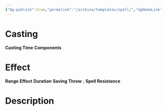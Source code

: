 ```yaml
---
{"dg-publish":true,"permalink":"/archive/templates/spell/","dgHomeLink":true,"dgPassFrontmatter":false}
---
```



# Casting
**Casting Time** 
**Components** 

# Effect
**Range** 
**Effect** 
**Duration** 
**Saving Throw** ; **Spell Resistance** 

# Description
